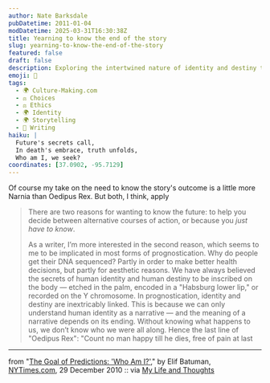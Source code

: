 ```yaml
---
author: Nate Barksdale
pubDatetime: 2011-01-04
modDatetime: 2025-03-31T16:30:38Z
title: Yearning to know the end of the story
slug: yearning-to-know-the-end-of-the-story
featured: false
draft: false
description: Exploring the intertwined nature of identity and destiny through the lens of prognostication.
emoji: 🔮
tags:
  - 🌍 Culture-Making.com
  - ⚖️ Choices
  - ⚖️ Ethics
  - 🌍 Identity
  - 🌍 Storytelling
  - 📝 Writing
haiku: |
  Future's secrets call,  
  In death's embrace, truth unfolds,  
  Who am I, we seek?
coordinates: [37.0902, -95.7129]
---
```


Of course my take on the need to know the story's outcome is a little more Narnia than Oedipus Rex. But both, I think, apply

> There are two reasons for wanting to know the future: to help you decide between alternative courses of action, or because you _just have to know_.
>
> As a writer, I’m more interested in the second reason, which seems to me to be implicated in most forms of prognostication. Why do people get their DNA sequenced? Partly in order to make better health decisions, but partly for aesthetic reasons. We have always believed the secrets of human identity and human destiny to be inscribed on the body — etched in the palm, encoded in a "Habsburg lower lip," or recorded on the Y chromosome.
> In prognostication, identity and destiny are inextricably linked. This is because we can only understand human identity as a narrative — and the meaning of a narrative depends on its ending. Without knowing what happens to us, we don’t know who we were all along. Hence the last line of "Oedipus Rex": "Count no man happy till he dies, free of pain at last

---

from "[The Goal of Predictions: 'Who Am I?'](http://www.nytimes.com/roomfordebate/2010/12/27/why-do-we-need-to-predict-the-future/the-goal-of-predictions-who-am-i)," by Elif Batuman, [NYTimes.com](http://www.nytimes.com/roomfordebate/2010/12/27/why-do-we-need-to-predict-the-future/the-goal-of-predictions-who-am-i), 29 December 2010 :: via [My Life and Thoughts](http://web.archive.org/web/20120314230117/http://www.elifbatuman.net/2011/01/03/metonymy-and-metaphor/)
